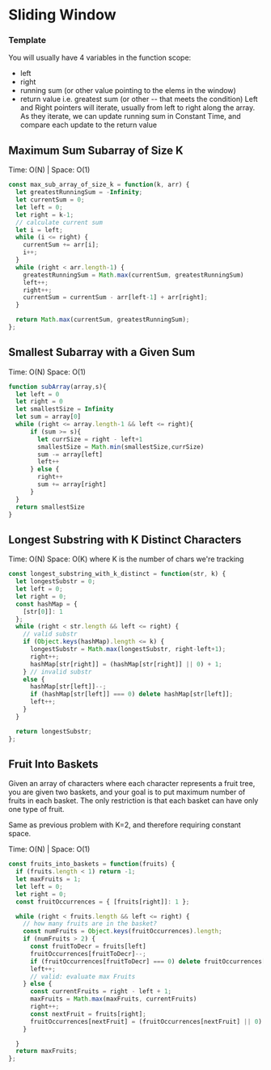 # Sliding Window

### Template
You will usually have 4 variables in the function scope:
* left
* right
* running sum (or other value pointing to the elems in the window)
* return value i.e. greatest sum (or other -- that meets the condition)
Left and Right pointers will iterate, usually from left to right along the array.
As they iterate, we can update running sum in Constant Time, and compare each update to the return value

## Maximum Sum Subarray of Size K
Time: O(N) | Space: O(1)
```js
const max_sub_array_of_size_k = function(k, arr) {
  let greatestRunningSum = -Infinity;
  let currentSum = 0;
  let left = 0;
  let right = k-1;
  // calculate current sum
  let i = left;
  while (i <= right) {
    currentSum += arr[i];
    i++;
  }
  while (right < arr.length-1) {
    greatestRunningSum = Math.max(currentSum, greatestRunningSum)
    left++;
    right++;
    currentSum = currentSum - arr[left-1] + arr[right];
  }

  return Math.max(currentSum, greatestRunningSum);
};
```

## Smallest Subarray with a Given Sum
Time: O(N)
Space: O(1)
```js
function subArray(array,s){
  let left = 0
  let right = 0
  let smallestSize = Infinity
  let sum = array[0]
  while (right <= array.length-1 && left <= right){
      if (sum >= s){
        let currSize = right - left+1
        smallestSize = Math.min(smallestSize,currSize)
        sum -= array[left]
        left++
      } else {
        right++
        sum += array[right]
      }
  }
  return smallestSize
}
```

## Longest Substring with K Distinct Characters
Time: O(N)
Space: O(K) where K is the number of chars we're tracking
```js
const longest_substring_with_k_distinct = function(str, k) {
  let longestSubstr = 0;
  let left = 0;
  let right = 0;
  const hashMap = {
    [str[0]]: 1
  };
  while (right < str.length && left <= right) {
    // valid substr
    if (Object.keys(hashMap).length <= k) {
      longestSubstr = Math.max(longestSubstr, right-left+1);
      right++;
      hashMap[str[right]] = (hashMap[str[right]] || 0) + 1;
    } // invalid substr
    else {
      hashMap[str[left]]--;
      if (hashMap[str[left]] === 0) delete hashMap[str[left]];
      left++;
    }
  }

  return longestSubstr;
};
```

## Fruit Into Baskets
Given an array of characters where each character represents a fruit tree, you are given two baskets, and your goal is to put maximum number of fruits in each basket. The only restriction is that each basket can have only one type of fruit.

Same as previous problem with K=2, and therefore requiring constant space.

Time: O(N) | Space: O(1)
```js
const fruits_into_baskets = function(fruits) {
  if (fruits.length < 1) return -1;
  let maxFruits = 1;
  let left = 0;
  let right = 0;
  const fruitOccurrences = { [fruits[right]]: 1 };

  while (right < fruits.length && left <= right) {
    // how many fruits are in the basket?
    const numFruits = Object.keys(fruitOccurrences).length;
    if (numFruits > 2) {
      const fruitToDecr = fruits[left]
      fruitOccurrences[fruitToDecr]--;
      if (fruitOccurrences[fruitToDecr] === 0) delete fruitOccurrences[fruitToDecr];
      left++;
      // valid: evaluate max Fruits
    } else {
      const currentFruits = right - left + 1;
      maxFruits = Math.max(maxFruits, currentFruits)
      right++;
      const nextFruit = fruits[right];
      fruitOccurrences[nextFruit] = (fruitOccurrences[nextFruit] || 0) + 1;
    }

  }
  return maxFruits;
};
```

